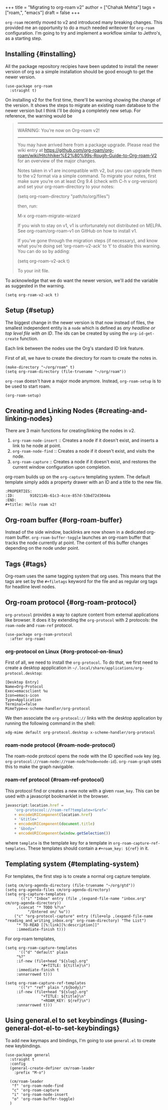 +++
title = "Migrating to org-roam v2"
author = ["Chahak Mehta"]
tags = ["roam,", "emacs"]
draft = false
+++

`org-roam` recently moved to v2 and introduced many breaking changes. This provided me an opportunity to do a much needed writeover for `org-roam` configuration. I'm going to try and implement a workflow similar to Jethro's, as a starting step.


## Installing {#installing}

All the package repository recipies have been updated to install the newer version of org so a simple installation should be good enough to get the newer version.

```emacs-lisp
(use-package org-roam
  :straight t)
```

On installing v2 for the first time, there'll be warning showing the change of the version. It shows the steps to migrate an existing roam database to the newer version but I think I'll be doing a completely new setup. For reference, the warning would be

> ---
>
> WARNING: You’re now on Org-roam v2!
>
> ---
>
> You may have arrived here from a package upgrade. Please read the
> wiki entry at
> <https://github.com/org-roam/org-roam/wiki/Hitchhiker%E2%80%99s-Rough-Guide-to-Org-roam-V2>
> for an overview of the major changes.
>
> Notes taken in v1 are incompatible with v2, but you can upgrade
> them to the v2 format via a simple command. To migrate your
> notes, first make sure you’re on at least Org 9.4 (check with
> C-h v org-version) and set your org-roam-directory to your notes:
>
> (setq org-roam-directory "path/to/org/files")
>
> then, run:
>
> M-x org-roam-migrate-wizard
>
> If you wish to stay on v1, v1 is unfortunately not distributed on
> MELPA. See org-roam/org-roam-v1 on GitHub on how to install v1.
>
> If you’ve gone through the migration steps (if necessary), and
> know what you’re doing set ‘org-roam-v2-ack’ to ‘t’ to disable
> this warning. You can do so by adding:
>
> (setq org-roam-v2-ack t)
>
> To your init file.

To acknowledge that we do want the newer version, we'll add the variable as suggested in the warning.

```emacs-lisp
(setq org-roam-v2-ack t)
```


## Setup {#setup}

The biggest change in the newer version is that now instead of files, the smallest independent entity is a `node` which is defined as _any headline or top level file with an ID_. The ids can be created by using the `org-id-get-create` function.

Each link between the nodes use the Org's standard ID link feature.

First of all, we have to create the directory for roam to create the notes in.

```emacs-lisp
(make-directory "~/org/roam" t)
(setq org-roam-directory (file-truename "~/org/roam"))
```

`org-roam` doesn't have a major mode anymore. Instead, `org-roam-setup` is to be used to start roam.

```emacs-lisp
(org-roam-setup)
```


## Creating and Linking Nodes {#creating-and-linking-nodes}

There are 3 main functions for creating/linking the nodes in v2.

1.  `org-roam-node-insert` :: Creates a node if it doesn't exist, and inserts a link to he node at point.
2.  `org-roam-node-find` :: Creates a node if it doesn't exist, and visits the node.
3.  `org-roam-capture` :: Creates a node if it doesn't exist, and restores the current window configuration upon completion.

org-roam builds up on the `org-capture` templating system. The default template simply adds a property drawer with an ID and a title to the new file.

```text
:PROPERTIES:
:ID:       9102114b-61c3-4cce-857d-53bd72d3044a
:END:
#+title: Hello roam v2!
```


## Org-roam buffer {#org-roam-buffer}

Instead of the side window, backlinks are now shown in a dedicated org-roam buffer. `org-roam-buffer-toggle` launches an org-roam buffer that tracks the node currently at point. The content of this buffer changes depending on the node under point.


## Tags {#tags}

Org-roam uses the same tagging system that org uses. This means that the tags are set by the `#+filetags` keyword for the file and as regular org tags for headline level nodes.


## Org-roam protocol {#org-roam-protocol}

`org-protocol` provides a way to capture content from external applications like browser. It does it by extending the `org-protocol` with 2 protocols: the `roam-node` and `roam-ref` protocol.

```emacs-lisp
(use-package org-roam-protocol
  :after org-roam)
```


### org-protocol on Linux {#org-protocol-on-linux}

First of all, we need to install the `org-protocol`. To do that, we first need to create a desktop appplication in `~/.local/share/applications/org-protocol.desktop`:

```text
[Desktop Entry]
Name=Org-Protocol
Exec=emacsclient %u
Icon=emacs-icon
Type=Application
Terminal=false
MimeType=x-scheme-handler/org-protocol
```

We then associate the `org-protocol://` links with the desktop application by running the following command in the shell:

```shell
xdg-mime default org-protocol.desktop x-scheme-handler/org-protocol
```


### roam-node protocol {#roam-node-protocol}

The roam-node protocol opens the node with the ID specified `node` key (eg. `org-protocol://roam-node://roam-node?node=node-id`). `org-roam-graph` uses this to make the graph navigable.


### roam-ref protocol {#roam-ref-protocol}

This protocol find or creates a new note with a given `roam_key`. This can be used with a javascript bookmarklet in the browser.

```javascript
javascript:location.href =
    'org-protocool://roam-ref?template=r&ref='
    + encodeURIComponent(location.href)
    + '&title='
    + encodeURIComponent(document.title)
    + '&body='
    + encodeURIComponent(window.getSelection())
```

where `template` is the template key for a template in `org-roam-capture-ref-templates`. These templates should contain a `#+roam_key: ${ref}` in it.


## Templating system {#templating-system}

For templates, the first step is to create a normal org capture template.

```emacs-lisp
(setq cm/org-agenda-directory (file-truename "~/org/gtd"))
(setq org-agenda-files cm/org-agenda-directory)
(setq org-capture-templates
      `(("i" "Inbox" entry (file ,(expand-file-name "inbox.org" cm/org-agenda-directory))
	 ,(concat "* TODO %?\n"
		  "/Entered on/ %u"))
	("c" "org-protocol-capture" entry (file+olp ,(expand-file-name "reading_and_writing_inbox.org" org-roam-directory) "The List")
	 "* TO-READ [[%:link][%:description]]"
	 :immediate-finish t)))
```

For org-roam templates,

```emacs-lisp
(setq org-roam-capture-templates
      '(("d" "default" plain
	 "%?"
	 :if-new (file+head "${slug}.org"
			    "#+TITLE: ${title}\n")
	 :immediate-finish t
	 :unnarrowed t)))

(setq org-roam-capture-ref-templates
      '(("r" "ref" plain "/${body}/"
	 :if-new (file+head "${slug}.org"
			    "+TITLE: ${title}\n"
			    "+ROAM_KEY: ${ref}\n")
	 :unnarrowed t)))
```


## Using general.el to set keybindings {#using-general-dot-el-to-set-keybindings}

To add new keymaps and bindings, I'm going to use `general.el` to create new keybindings.

```emacs-lisp
(use-package general
  :straight t
  :config
  (general-create-definer cm/roam-leader
    :prefix "M-o")

  (cm/roam-leader
   "f" 'org-roam-node-find
   "c" 'org-roam-capture
   "i" 'org-roam-node-insert
   "o" 'org-roam-buffer-toggle)
  )
```
